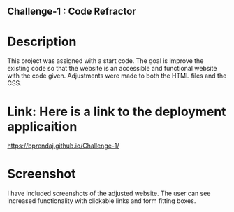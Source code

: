 ## Challenge-1 : Code Refractor

# Description
This project was assigned with a start code. The goal is improve the existing code so that the website is an accessible and functional website with the code given. Adjustments were made to both the HTML files and the CSS.

# Link: Here is a link to the deployment applicaition
https://bprendaj.github.io/Challenge-1/

# Screenshot 
I have included screenshots of the adjusted website. The user can see increased functionality with clickable links and form fitting boxes.